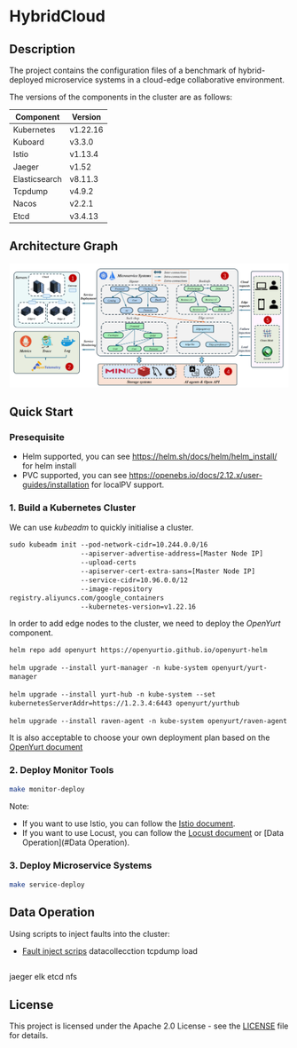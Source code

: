 # HybridCloud
## Description

The project contains the configuration files of a benchmark of hybrid-deployed microservice systems in a cloud-edge collaborative environment.

The versions of the components in the cluster are as follows:

| Component | Version | 
|-------|-------|
| Kubernetes | v1.22.16 |
| Kuboard | v3.3.0 |
|Istio |v1.13.4|
|Jaeger |v1.52|
|Elasticsearch | v8.11.3|
|Tcpdump | v4.9.2|
|Nacos| v2.2.1|
|Etcd |v3.4.13|

## Architecture Graph
![architecture](image/1.png)
## Quick Start
### Presequisite

* Helm supported, you can see https://helm.sh/docs/helm/helm_install/ for helm install
* PVC supported, you can see https://openebs.io/docs/2.12.x/user-guides/installation for localPV support.

### 1. Build a Kubernetes Cluster
We can use *kubeadm* to quickly initialise a cluster.
```shell
sudo kubeadm init --pod-network-cidr=10.244.0.0/16
                  --apiserver-advertise-address=[Master Node IP]
                  --upload-certs
                  --apiserver-cert-extra-sans=[Master Node IP]
                  --service-cidr=10.96.0.0/12
                  --image-repository registry.aliyuncs.com/google_containers
                  --kubernetes-version=v1.22.16
```
In order to add edge nodes to the cluster, we need to deploy the *OpenYurt* component.
```shell
helm repo add openyurt https://openyurtio.github.io/openyurt-helm

helm upgrade --install yurt-manager -n kube-system openyurt/yurt-manager

helm upgrade --install yurt-hub -n kube-system --set kubernetesServerAddr=https://1.2.3.4:6443 openyurt/yurthub

helm upgrade --install raven-agent -n kube-system openyurt/raven-agent
```
It is also acceptable to choose your own deployment plan based on the [OpenYurt document](https://openyurt.io/docs/installation)
### 2. Deploy Monitor Tools

```bash
make monitor-deploy
```
Note: 
* If you want to use Istio, you can follow the [Istio document](https://istio.io/latest/docs/setup/install/).
* If you want to use Locust, you can follow the [Locust document](https://docs.locust.io/en/stable/installation.html) or [Data Operation](#Data Operation).
### 3. Deploy Microservice Systems
```bash
make service-deploy
```

## Data Operation
Using scripts to inject faults into the cluster:
* [Fault inject scrips](https://github.com/WDCloudEdge/HybridCloudConfig/tree/master/scripts/fault_inject)
datacollecction
tcpdump
load

##  
jaeger elk
etcd
nfs

## License
This project is licensed under the Apache 2.0 License - see the [LICENSE](https://github.com/WDCloudEdge/HybridCloudConfig/LICENSE) file for details.